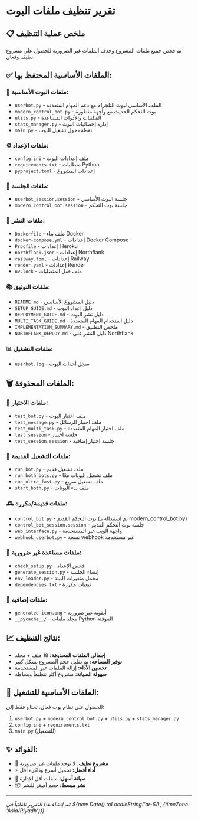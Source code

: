 # تقرير تنظيف ملفات البوت
## 📋 ملخص عملية التنظيف

تم فحص جميع ملفات المشروع وحذف الملفات غير الضرورية للحصول على مشروع نظيف وفعال.

## ✅ الملفات الأساسية المحتفظ بها:

### 📱 ملفات البوت الأساسية:
- `userbot.py` - الملف الأساسي لبوت التلجرام مع دعم المهام المتعددة
- `modern_control_bot.py` - بوت التحكم الحديث مع واجهة متطورة
- `utils.py` - المكتبات والأدوات المساعدة
- `stats_manager.py` - إدارة إحصائيات البوت
- `main.py` - نقطة دخول تشغيل البوت

### ⚙️ ملفات الإعداد:
- `config.ini` - ملف إعدادات البوت
- `requirements.txt` - متطلبات Python
- `pyproject.toml` - إعدادات المشروع

### 🔐 ملفات الجلسة:
- `userbot_session.session` - جلسة البوت الأساسي
- `modern_control_bot.session` - جلسة بوت التحكم

### 🚀 ملفات النشر:
- `Dockerfile` - ملف بناء Docker
- `docker-compose.yml` - إعدادات Docker Compose
- `Procfile` - إعدادات Heroku
- `northflank.json` - إعدادات Northflank
- `railway.toml` - إعدادات Railway
- `render.yaml` - إعدادات Render
- `uv.lock` - ملف قفل المتطلبات

### 📚 ملفات التوثيق:
- `README.md` - دليل المشروع الأساسي
- `SETUP_GUIDE.md` - دليل إعداد البوت
- `DEPLOYMENT_GUIDE.md` - دليل نشر البوت
- `MULTI_TASK_GUIDE.md` - دليل استخدام المهام المتعددة
- `IMPLEMENTATION_SUMMARY.md` - ملخص التطبيق
- `NORTHFLANK_DEPLOY.md` - دليل النشر على Northflank

### 📊 ملفات التشغيل:
- `userbot.log` - سجل أحداث البوت

## 🗑️ الملفات المحذوفة:

### 🧪 ملفات الاختبار:
- `test_bot.py` - ملف اختبار البوت
- `test_message.py` - ملف اختبار الرسائل
- `test_multi_task.py` - ملف اختبار المهام المتعددة
- `test.session` - جلسة اختبار
- `test_session.session` - جلسة اختبار إضافية

### 🔄 ملفات التشغيل القديمة:
- `run_bot.py` - ملف تشغيل قديم
- `run_both_bots.py` - ملف تشغيل البوتات معًا
- `run_ultra_fast.py` - ملف تشغيل سريع
- `start_both.py` - ملف بدء البوتات

### 🕰️ ملفات قديمة/مكررة:
- `control_bot.py` - بوت التحكم القديم (تم استبداله بـ modern_control_bot.py)
- `control_bot_session.session` - جلسة بوت التحكم القديم
- `web_interface.py` - واجهة الويب غير المستخدمة
- `webhook_userbot.py` - نسخة webhook غير مستخدمة

### 🔧 ملفات مساعدة غير ضرورية:
- `check_setup.py` - فحص الإعداد
- `generate_session.py` - إنشاء الجلسة
- `env_loader.py` - محمل متغيرات البيئة
- `dependencies.txt` - تبعيات مكررة

### 🎨 ملفات إضافية:
- `generated-icon.png` - أيقونة غير ضرورية
- `__pycache__/` - مجلد ملفات Python المؤقتة

## 📈 نتائج التنظيف:

- **إجمالي الملفات المحذوفة:** 18 ملف + مجلد
- **توفير المساحة:** تم تقليل حجم المشروع بشكل كبير
- **تحسين الأداء:** إزالة الملفات غير المستخدمة
- **سهولة الصيانة:** مشروع أكثر تنظيماً وبساطة

## 🎯 الملفات الأساسية للتشغيل:

للحصول على نظام بوت فعال، تحتاج فقط إلى:
1. `userbot.py` + `modern_control_bot.py` + `utils.py` + `stats_manager.py`
2. `config.ini` + `requirements.txt`
3. `main.py` (للتشغيل)

## ✨ الفوائد:

- 🧹 **مشروع نظيف:** لا توجد ملفات غير ضرورية
- ⚡ **أداء أفضل:** تحميل أسرع وذاكرة أقل
- 🔧 **صيانة أسهل:** ملفات أقل للإدارة
- 📦 **نشر مبسط:** حجم أصغر للنشر

---
*تم إنشاء هذا التقرير تلقائياً في: ${new Date().toLocaleString('ar-SA', {timeZone: 'Asia/Riyadh'})}*